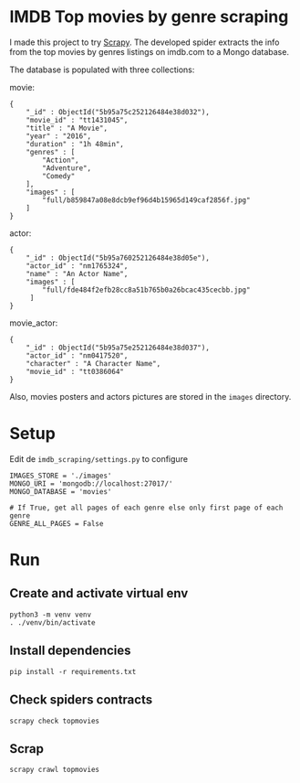 # IMDB Top movies by genre scraping

I made this project to try [Scrapy](https://scrapy.org/). The developed spider extracts the info from the top movies by genres listings on imdb.com to a Mongo
database.

The database is populated with three collections:

movie:

    {
        "_id" : ObjectId("5b95a75c252126484e38d032"),
        "movie_id" : "tt1431045",
        "title" : "A Movie",
        "year" : "2016",
        "duration" : "1h 48min",
        "genres" : [
            "Action",
            "Adventure",
            "Comedy"
        ],
        "images" : [
            "full/b859847a08e8dcb9ef96d4b15965d149caf2856f.jpg"
        ]
    }

actor:

    {
        "_id" : ObjectId("5b95a760252126484e38d05e"),
        "actor_id" : "nm1765324",
        "name" : "An Actor Name",
        "images" : [
            "full/fde484f2efb28cc8a51b765b0a26bcac435cecbb.jpg"
         ]
    }

movie_actor:

    {
        "_id" : ObjectId("5b95a75e252126484e38d037"),
        "actor_id" : "nm0417520",
        "character" : "A Character Name",
        "movie_id" : "tt0386064"
    }

Also, movies posters and actors pictures are stored in the `images` directory.

# Setup

Edit de `imdb_scraping/settings.py` to configure

    IMAGES_STORE = './images'
    MONGO_URI = 'mongodb://localhost:27017/'
    MONGO_DATABASE = 'movies'

    # If True, get all pages of each genre else only first page of each genre
    GENRE_ALL_PAGES = False

# Run

## Create and activate virtual env

    python3 -m venv venv
    . ./venv/bin/activate

## Install dependencies

    pip install -r requirements.txt

## Check spiders contracts

    scrapy check topmovies

## Scrap

    scrapy crawl topmovies